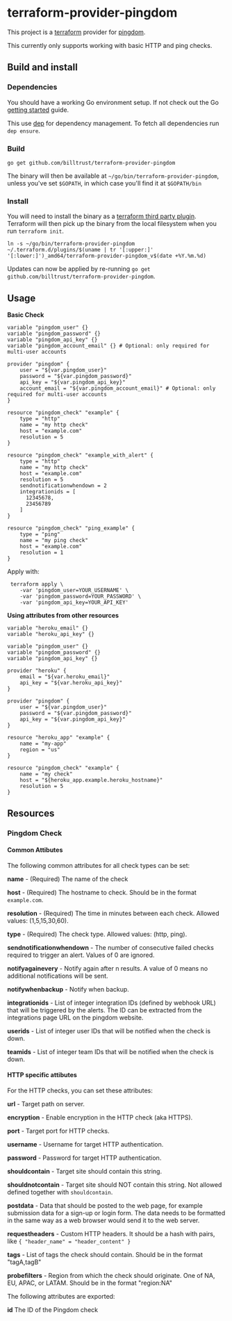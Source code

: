 # terraform-provider-pingdom #

This project is a [terraform](http://www.terraform.io/) provider for [pingdom](https://www.pingdom.com/).

This currently only supports working with basic HTTP and ping checks.

## Build and install ##

### Dependencies ###

You should have a working Go environment setup.  If not check out the Go [getting started](http://golang.org/doc/install) guide.

This use [dep](https://github.com/golang/dep) for dependency management.  To fetch all dependencies run `dep ensure`.

### Build ###

```
go get github.com/billtrust/terraform-provider-pingdom
```

The binary will then be available at `~/go/bin/terraform-provider-pingdom`, unless you've set `$GOPATH`, in which case you'll find it at `$GOPATH/bin`

### Install ###

You will need to install the binary as a [terraform third party plugin](https://www.terraform.io/docs/configuration/providers.html#third-party-plugins).  Terraform will then pick up the binary from the local filesystem when you run `terraform init`.

```
ln -s ~/go/bin/terraform-provider-pingdom ~/.terraform.d/plugins/$(uname | tr '[:upper:]' '[:lower:]')_amd64/terraform-provider-pingdom_v$(date +%Y.%m.%d)
```

Updates can now be applied by re-running `go get github.com/billtrust/terraform-provider-pingdom`.

## Usage ##

**Basic Check**

```
variable "pingdom_user" {}
variable "pingdom_password" {}
variable "pingdom_api_key" {}
variable "pingdom_account_email" {} # Optional: only required for multi-user accounts

provider "pingdom" {
    user = "${var.pingdom_user}"
    password = "${var.pingdom_password}"
    api_key = "${var.pingdom_api_key}"
    account_email = "${var.pingdom_account_email}" # Optional: only required for multi-user accounts
}

resource "pingdom_check" "example" {
    type = "http"
    name = "my http check"
    host = "example.com"
    resolution = 5
}

resource "pingdom_check" "example_with_alert" {
    type = "http"
    name = "my http check"
    host = "example.com"
    resolution = 5
    sendnotificationwhendown = 2
    integrationids = [
      12345678,
      23456789
    ]
}

resource "pingdom_check" "ping_example" {
    type = "ping"
    name = "my ping check"
    host = "example.com"
    resolution = 1
}
```

Apply with:
```
 terraform apply \
    -var 'pingdom_user=YOUR_USERNAME' \
    -var 'pingdom_password=YOUR_PASSWORD' \
    -var 'pingdom_api_key=YOUR_API_KEY'
```

**Using attributes from other resources**

```
variable "heroku_email" {}
variable "heroku_api_key" {}

variable "pingdom_user" {}
variable "pingdom_password" {}
variable "pingdom_api_key" {}

provider "heroku" {
    email = "${var.heroku_email}"
    api_key = "${var.heroku_api_key}"
}

provider "pingdom" {
    user = "${var.pingdom_user}"
    password = "${var.pingdom_password}"
    api_key = "${var.pingdom_api_key}"
}

resource "heroku_app" "example" {
    name = "my-app"
    region = "us"
}

resource "pingdom_check" "example" {
    name = "my check"
    host = "${heroku_app.example.heroku_hostname}"
    resolution = 5
}
```
## Resources ##

### Pingdom Check ###

#### Common Attibutes ####

The following common attributes for all check types can be set:

**name** - (Required) The name of the check

**host** - (Required) The hostname to check.  Should be in the format `example.com`.

**resolution** - (Required) The time in minutes between each check.  Allowed values: (1,5,15,30,60).

**type** - (Required) The check type.  Allowed values: (http, ping).

**sendnotificationwhendown** - The number of consecutive failed checks required to trigger an alert. Values of 0 are ignored.

**notifyagainevery** - Notify again after n results.  A value of 0 means no additional notifications will be sent.

**notifywhenbackup** - Notify when backup.

**integrationids** - List of integer integration IDs (defined by webhook URL) that will be triggered by the alerts. The ID can be extracted from the integrations page URL on the pingdom website.

**userids** - List of integer user IDs that will be notified when the check is down.

**teamids** - List of integer team IDs that will be notified when the check is down.

#### HTTP specific attibutes ####

For the HTTP checks, you can set these attributes:

**url** - Target path on server.

**encryption** - Enable encryption in the HTTP check (aka HTTPS).

**port** - Target port for HTTP checks.

**username** - Username for target HTTP authentication.

**password** - Password for target HTTP authentication.

**shouldcontain** - Target site should contain this string.

**shouldnotcontain** - Target site should NOT contain this string. Not allowed defined together with `shouldcontain`.

**postdata** - Data that should be posted to the web page, for example submission data for a sign-up or login form. The data needs to be formatted in the same way as a web browser would send it to the web server.

**requestheaders** - Custom HTTP headers. It should be a hash with pairs, like `{ "header_name" = "header_content" }`

**tags** - List of tags the check should contain. Should be in the format "tagA,tagB"

**probefilters** - Region from which the check should originate. One of NA, EU, APAC, or LATAM. Should be in the format "region:NA"

The following attributes are exported:

**id** The ID of the Pingdom check
